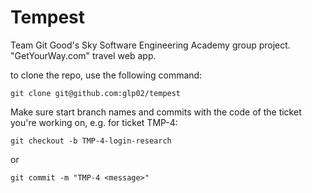 # Tempest
Team Git Good's Sky Software Engineering Academy group project. "GetYourWay.com" travel web app.

to clone the repo, use the following command:

````
git clone git@github.com:glp02/tempest
````

Make sure start branch names and commits with the code of the ticket you're working on, e.g. for ticket TMP-4:

````
git checkout -b TMP-4-login-research
````

or 

````
git commit -m "TMP-4 <message>"
````